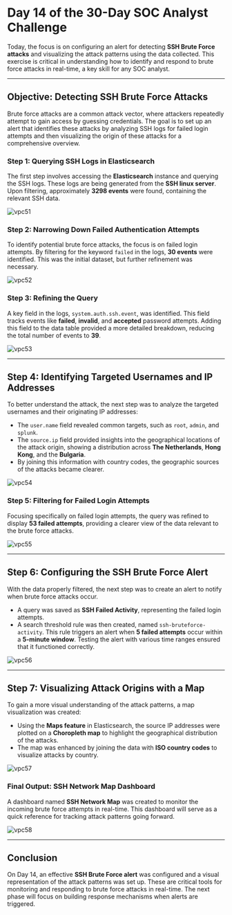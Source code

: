 # Day 14 of the 30-Day SOC Analyst Challenge

Today, the focus is on configuring an alert for detecting **SSH Brute Force attacks** and visualizing the attack patterns using the data collected. This exercise is critical in understanding how to identify and respond to brute force attacks in real-time, a key skill for any SOC analyst.

---

## Objective: Detecting SSH Brute Force Attacks

Brute force attacks are a common attack vector, where attackers repeatedly attempt to gain access by guessing credentials. The goal is to set up an alert that identifies these attacks by analyzing SSH logs for failed login attempts and then visualizing the origin of these attacks for a comprehensive overview.

### Step 1: Querying SSH Logs in Elasticsearch

The first step involves accessing the **Elasticsearch** instance and querying the SSH logs. These logs are being generated from the **SSH linux server**. Upon filtering, approximately **3298 events** were found, containing the relevant SSH data.

![vpc51](https://github.com/user-attachments/assets/0269292f-6928-4fef-9f44-ce2851b65ede)




### Step 2: Narrowing Down Failed Authentication Attempts

To identify potential brute force attacks, the focus is on failed login attempts. By filtering for the keyword `failed` in the logs, **30 events** were identified. This was the initial dataset, but further refinement was necessary.

![vpc52](https://github.com/user-attachments/assets/b966e2ed-a704-43ae-a5f3-620a61b40696)




### Step 3: Refining the Query

A key field in the logs, `system.auth.ssh.event`, was identified. This field tracks events like **failed**, **invalid**, and **accepted** password attempts. Adding this field to the data table provided a more detailed breakdown, reducing the total number of events to **39**.


![vpc53](https://github.com/user-attachments/assets/3a3e9c4c-2879-4b2b-8f27-04edf77aceec)




---


## Step 4: Identifying Targeted Usernames and IP Addresses

To better understand the attack, the next step was to analyze the targeted usernames and their originating IP addresses:
- The `user.name` field revealed common targets, such as `root`, `admin`, and `splunk`.
- The `source.ip` field provided insights into the geographical locations of the attack origin, showing a distribution across **The Netherlands**, **Hong Kong**, and the **Bulgaria**.
- By joining this information with country codes, the geographic sources of the attacks became clearer.


![vpc54](https://github.com/user-attachments/assets/54160f07-6060-49c5-bd19-be6f5462732e)









### Step 5: Filtering for Failed Login Attempts

Focusing specifically on failed login attempts, the query was refined to display **53 failed attempts**, providing a clearer view of the data relevant to the brute force attacks.


![vpc55](https://github.com/user-attachments/assets/6b603e7a-88b2-4b51-980f-8af650e84790)





---

## Step 6: Configuring the SSH Brute Force Alert

With the data properly filtered, the next step was to create an alert to notify when brute force attacks occur. 

- A query was saved as **SSH Failed Activity**, representing the failed login attempts.
- A search threshold rule was then created, named `ssh-bruteforce-activity`. This rule triggers an alert when **5 failed attempts** occur within a **5-minute window**. Testing the alert with various time ranges ensured that it functioned correctly.


![vpc56](https://github.com/user-attachments/assets/3396b1f0-cfe3-4976-8e01-1d75cbaeaf63)






---

## Step 7: Visualizing Attack Origins with a Map

To gain a more visual understanding of the attack patterns, a map visualization was created:

- Using the **Maps feature** in Elasticsearch, the source IP addresses were plotted on a **Choropleth map** to highlight the geographical distribution of the attacks.
- The map was enhanced by joining the data with **ISO country codes** to visualize attacks by country.


![vpc57](https://github.com/user-attachments/assets/6fc6eb79-eea8-4efb-8072-055a31cd65ff)




### Final Output: SSH Network Map Dashboard

A dashboard named **SSH Network Map** was created to monitor the incoming brute force attempts in real-time. This dashboard will serve as a quick reference for tracking attack patterns going forward.


![vpc58](https://github.com/user-attachments/assets/b27d94ee-a9c9-4671-91ca-f96bdb1c7e85)




---

## Conclusion

On Day 14, an effective **SSH Brute Force alert** was configured and a visual representation of the attack patterns was set up. These are critical tools for monitoring and responding to brute force attacks in real-time. The next phase will focus on building response mechanisms when alerts are triggered.

